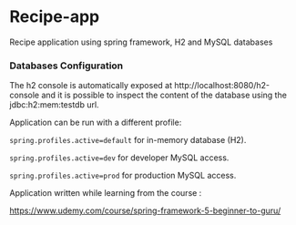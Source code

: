 # Recipe-app
Recipe application using spring framework, H2 and MySQL databases

### Databases Configuration

The h2 console is automatically exposed at http://localhost:8080/h2-console and it is possible to inspect the content of the database using the jdbc:h2:mem:testdb url.

Application can be run with a different profile:

`spring.profiles.active=default` for in-memory database (H2).

`spring.profiles.active=dev` for developer MySQL access.

`spring.profiles.active=prod` for production MySQL access.






Application written while learning from the course : 

https://www.udemy.com/course/spring-framework-5-beginner-to-guru/
